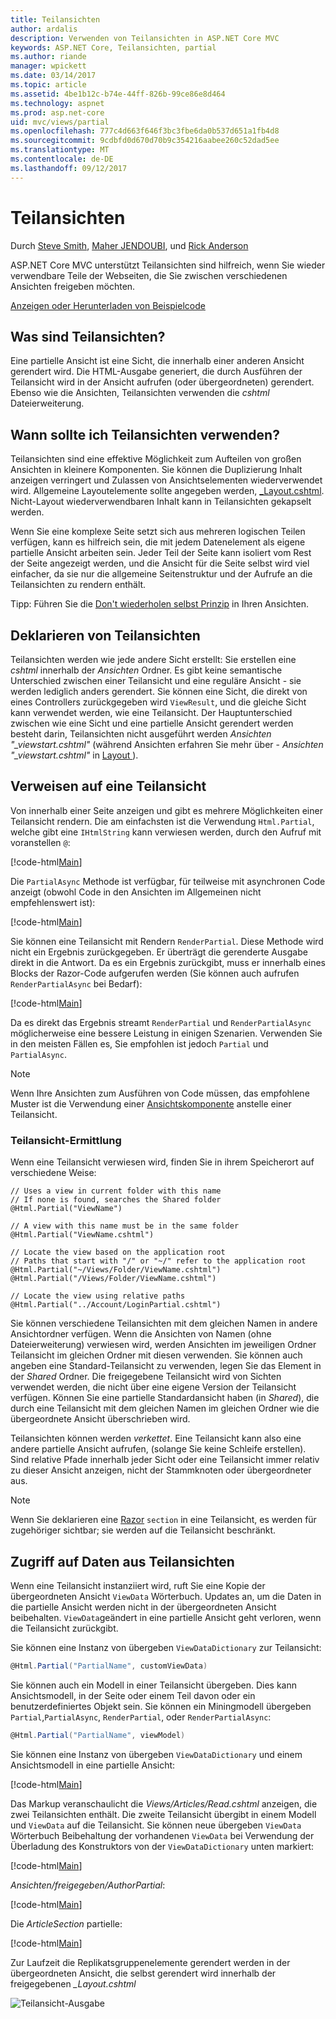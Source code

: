 ```yaml
---
title: Teilansichten
author: ardalis
description: Verwenden von Teilansichten in ASP.NET Core MVC
keywords: ASP.NET Core, Teilansichten, partial
ms.author: riande
manager: wpickett
ms.date: 03/14/2017
ms.topic: article
ms.assetid: 4be1b12c-b74e-44ff-826b-99ce86e8d464
ms.technology: aspnet
ms.prod: asp.net-core
uid: mvc/views/partial
ms.openlocfilehash: 777c4d663f646f3bc3fbe6da0b537d651a1fb4d8
ms.sourcegitcommit: 9cdbfd0d670d70b9c354216aabee260c52dad5ee
ms.translationtype: MT
ms.contentlocale: de-DE
ms.lasthandoff: 09/12/2017
---
```

# <a name="partial-views"></a>Teilansichten

Durch [Steve Smith](https://ardalis.com/), [Maher JENDOUBI](https://twitter.com/maherjend), und [Rick Anderson](https://twitter.com/RickAndMSFT)

ASP.NET Core MVC unterstützt Teilansichten sind hilfreich, wenn Sie wieder verwendbare Teile der Webseiten, die Sie zwischen verschiedenen Ansichten freigeben möchten.

[Anzeigen oder Herunterladen von Beispielcode](https://github.com/aspnet/Docs/tree/master/aspnetcore/mvc/views/partial/sample)

## <a name="what-are-partial-views"></a>Was sind Teilansichten?

Eine partielle Ansicht ist eine Sicht, die innerhalb einer anderen Ansicht gerendert wird. Die HTML-Ausgabe generiert, die durch Ausführen der Teilansicht wird in der Ansicht aufrufen (oder übergeordneten) gerendert. Ebenso wie die Ansichten, Teilansichten verwenden die *cshtml* Dateierweiterung.

## <a name="when-should-i-use-partial-views"></a>Wann sollte ich Teilansichten verwenden?

Teilansichten sind eine effektive Möglichkeit zum Aufteilen von großen Ansichten in kleinere Komponenten. Sie können die Duplizierung Inhalt anzeigen verringert und Zulassen von Ansichtselementen wiederverwendet wird. Allgemeine Layoutelemente sollte angegeben werden, [_Layout.cshtml](layout.md). Nicht-Layout wiederverwendbaren Inhalt kann in Teilansichten gekapselt werden.

Wenn Sie eine komplexe Seite setzt sich aus mehreren logischen Teilen verfügen, kann es hilfreich sein, die mit jedem Datenelement als eigene partielle Ansicht arbeiten sein. Jeder Teil der Seite kann isoliert vom Rest der Seite angezeigt werden, und die Ansicht für die Seite selbst wird viel einfacher, da sie nur die allgemeine Seitenstruktur und der Aufrufe an die Teilansichten zu rendern enthält.

Tipp: Führen Sie die [Don't wiederholen selbst Prinzip](http://deviq.com/don-t-repeat-yourself/) in Ihren Ansichten.

## <a name="declaring-partial-views"></a>Deklarieren von Teilansichten

Teilansichten werden wie jede andere Sicht erstellt: Sie erstellen eine *cshtml* innerhalb der *Ansichten* Ordner. Es gibt keine semantische Unterschied zwischen einer Teilansicht und eine reguläre Ansicht - sie werden lediglich anders gerendert. Sie können eine Sicht, die direkt von eines Controllers zurückgegeben wird `ViewResult`, und die gleiche Sicht kann verwendet werden, wie eine Teilansicht. Der Hauptunterschied zwischen wie eine Sicht und eine partielle Ansicht gerendert werden besteht darin, Teilansichten nicht ausgeführt werden *Ansichten "_viewstart.cshtml"* (während Ansichten erfahren Sie mehr über - *Ansichten "_viewstart.cshtml"* in [Layout ](layout.md)).

## <a name="referencing-a-partial-view"></a>Verweisen auf eine Teilansicht

Von innerhalb einer Seite anzeigen und gibt es mehrere Möglichkeiten einer Teilansicht rendern. Die am einfachsten ist die Verwendung `Html.Partial`, welche gibt eine `IHtmlString` kann verwiesen werden, durch den Aufruf mit voranstellen `@`:

[!code-html[Main](partial/sample/src/PartialViewsSample/Views/Home/About.cshtml?range=9)]

Die `PartialAsync` Methode ist verfügbar, für teilweise mit asynchronen Code anzeigt (obwohl Code in den Ansichten im Allgemeinen nicht empfehlenswert ist):

[!code-html[Main](partial/sample/src/PartialViewsSample/Views/Home/About.cshtml?range=8)]

Sie können eine Teilansicht mit Rendern `RenderPartial`. Diese Methode wird nicht ein Ergebnis zurückgegeben. Er überträgt die gerenderte Ausgabe direkt in die Antwort. Da es ein Ergebnis zurückgibt, muss er innerhalb eines Blocks der Razor-Code aufgerufen werden (Sie können auch aufrufen `RenderPartialAsync` bei Bedarf):

[!code-html[Main](partial/sample/src/PartialViewsSample/Views/Home/About.cshtml?range=10-12)]

Da es direkt das Ergebnis streamt `RenderPartial` und `RenderPartialAsync` möglicherweise eine bessere Leistung in einigen Szenarien. Verwenden Sie in den meisten Fällen es, Sie empfohlen ist jedoch `Partial` und `PartialAsync`.

> [!NOTE]
> Wenn Ihre Ansichten zum Ausführen von Code müssen, das empfohlene Muster ist die Verwendung einer [Ansichtskomponente](view-components.md) anstelle einer Teilansicht.

### <a name="partial-view-discovery"></a>Teilansicht-Ermittlung

Wenn eine Teilansicht verwiesen wird, finden Sie in ihrem Speicherort auf verschiedene Weise:

```text
// Uses a view in current folder with this name
// If none is found, searches the Shared folder
@Html.Partial("ViewName")

// A view with this name must be in the same folder
@Html.Partial("ViewName.cshtml")

// Locate the view based on the application root
// Paths that start with "/" or "~/" refer to the application root
@Html.Partial("~/Views/Folder/ViewName.cshtml")
@Html.Partial("/Views/Folder/ViewName.cshtml")

// Locate the view using relative paths
@Html.Partial("../Account/LoginPartial.cshtml")
```

Sie können verschiedene Teilansichten mit dem gleichen Namen in andere Ansichtordner verfügen. Wenn die Ansichten von Namen (ohne Dateierweiterung) verwiesen wird, werden Ansichten im jeweiligen Ordner Teilansicht im gleichen Ordner mit diesen verwenden. Sie können auch angeben eine Standard-Teilansicht zu verwenden, legen Sie das Element in der *Shared* Ordner. Die freigegebene Teilansicht wird von Sichten verwendet werden, die nicht über eine eigene Version der Teilansicht verfügen. Können Sie eine partielle Standardansicht haben (in *Shared*), die durch eine Teilansicht mit dem gleichen Namen im gleichen Ordner wie die übergeordnete Ansicht überschrieben wird.

Teilansichten können werden *verkettet*. Eine Teilansicht kann also eine andere partielle Ansicht aufrufen, (solange Sie keine Schleife erstellen). Sind relative Pfade innerhalb jeder Sicht oder eine Teilansicht immer relativ zu dieser Ansicht anzeigen, nicht der Stammknoten oder übergeordneter aus.

> [!NOTE]
> Wenn Sie deklarieren eine [Razor](razor.md) `section` in eine Teilansicht, es werden für zugehöriger sichtbar; sie werden auf die Teilansicht beschränkt.

## <a name="accessing-data-from-partial-views"></a>Zugriff auf Daten aus Teilansichten

Wenn eine Teilansicht instanziiert wird, ruft Sie eine Kopie der übergeordneten Ansicht `ViewData` Wörterbuch. Updates an, um die Daten in die partielle Ansicht werden nicht in der übergeordneten Ansicht beibehalten. `ViewData`geändert in eine partielle Ansicht geht verloren, wenn die Teilansicht zurückgibt.

Sie können eine Instanz von übergeben `ViewDataDictionary` zur Teilansicht:

```csharp
@Html.Partial("PartialName", customViewData)
   ```

Sie können auch ein Modell in einer Teilansicht übergeben. Dies kann Ansichtsmodell, in der Seite oder einem Teil davon oder ein benutzerdefiniertes Objekt sein. Sie können ein Miningmodell übergeben `Partial`,`PartialAsync`, `RenderPartial`, oder `RenderPartialAsync`:

```csharp
@Html.Partial("PartialName", viewModel)
   ```

Sie können eine Instanz von übergeben `ViewDataDictionary` und einem Ansichtsmodell in eine partielle Ansicht:

[!code-html[Main](partial/sample/src/PartialViewsSample/Views/Articles/Read.cshtml?range=15-16)]

Das Markup veranschaulicht die *Views/Articles/Read.cshtml* anzeigen, die zwei Teilansichten enthält. Die zweite Teilansicht übergibt in einem Modell und `ViewData` auf die Teilansicht. Sie können neue übergeben `ViewData` Wörterbuch Beibehaltung der vorhandenen `ViewData` bei Verwendung der Überladung des Konstruktors von der `ViewDataDictionary` unten markiert:

[!code-html[Main](partial/sample/src/PartialViewsSample/Views/Articles/Read.cshtml)]

*Ansichten/freigegeben/AuthorPartial*:

[!code-html[Main](partial/sample/src/PartialViewsSample/Views/Shared/AuthorPartial.cshtml)]

Die *ArticleSection* partielle:

[!code-html[Main](partial/sample/src/PartialViewsSample/Views/Articles/ArticleSection.cshtml)]

Zur Laufzeit die Replikatsgruppenelemente gerendert werden in der übergeordneten Ansicht, die selbst gerendert wird innerhalb der freigegebenen *_Layout.cshtml*

![Teilansicht-Ausgabe](partial/_static/output.png)
